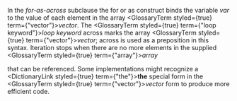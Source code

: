  



In the *for-as-across* subclause the for or as construct binds the variable *var* to the value of each element in the array <GlossaryTerm styled={true} term={"vector"}><i>vector</i></GlossaryTerm>. The <GlossaryTerm styled={true} term={"loop keyword"}><i>loop keyword</i></GlossaryTerm> across marks the array <GlossaryTerm styled={true} term={"vector"}><i>vector</i></GlossaryTerm>; across is used as a preposition in this syntax. Iteration stops when there are no more elements in the supplied <GlossaryTerm styled={true} term={"array"}><i>array</i></GlossaryTerm> 



that can be referenced. Some implementations might recognize a <DictionaryLink styled={true} term={"the"}><b>the</b></DictionaryLink> special form in the <GlossaryTerm styled={true} term={"vector"}><i>vector</i></GlossaryTerm> form to produce more efficient code. 



